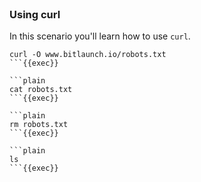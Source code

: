 <br>

### Using curl

In this scenario you'll learn how to use `curl`.

```plain
curl -O www.bitlaunch.io/robots.txt
```{{exec}}

```plain
cat robots.txt
```{{exec}}

```plain
rm robots.txt
```{{exec}}

```plain
ls
```{{exec}}

